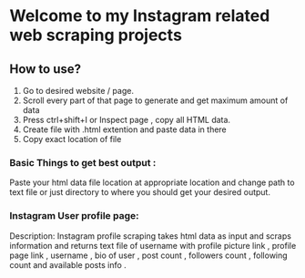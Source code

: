 # Welcome to my Instagram related web scraping projects

## How to use?
1. Go to desired website / page.
2. Scroll every part of that page to generate and get maximum amount of data
3. Press ctrl+shift+I or Inspect page , copy all HTML data.
4. Create file with .html extention and paste data in there
5. Copy exact location of file

### Basic Things to get best output :
Paste your html data file location at appropriate location and change path to text file or just directory to where you should get your desired output.

### **Instagram User profile page**:

Description:
Instagram profile scraping takes html data as input and scraps information and returns text file of username with profile picture link , profile page link , username , bio of user , post count , followers count , following count and available posts info .



 
